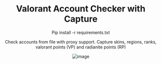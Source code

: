 <br/>
<div align="center"> 
  

  # Valorant Account Checker with Capture
  Pip install -r requirements.txt

  Check accounts from file with proxy support. Capture skins, regions, ranks, valorant points (VP) and radianite points (RP) 

  ![image](https://user-images.githubusercontent.com/103281345/178165385-ea9ab0cc-1765-4ef8-98ca-dfbb61a91e7f.png)
